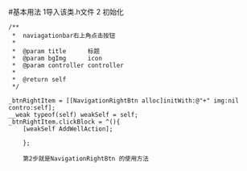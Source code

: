 #基本用法
1导入该类.h文件2 初始化
	/**	 *  naviagationbar右上角点击按钮	 *	 *  @param title      标题	 *  @param bgImg      icon	 *  @param controller controller	 *	 *  @return self	 */    _btnRightItem = [[NavigationRightBtn alloc]initWith:@"+" img:nil contro:self];    __weak typeof(self) weakSelf = self;    _btnRightItem.clickBlock = ^(){        [weakSelf AddWellAction];
        };
```
	第2步就是NavigationRightBtn 的使用方法
```
